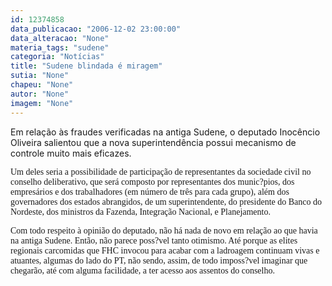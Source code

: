 ```yaml
---
id: 12374858
data_publicacao: "2006-12-02 23:00:00"
data_alteracao: "None"
materia_tags: "sudene"
categoria: "Notícias"
title: "Sudene blindada é miragem"
sutia: "None"
chapeu: "None"
autor: "None"
imagem: "None"
---
```

<p><P>Em relação às fraudes verificadas na antiga Sudene, o deputado Inocêncio Oliveira salientou que a nova superintendência possui mecanismo de controle muito mais eficazes.</P></p>
<p><P><FONT face=Verdana>Um deles seria a possibilidade de participação de representantes da sociedade civil no conselho deliberativo, que será composto por representantes dos munic?pios, dos empresários e dos trabalhadores (em número de três para cada grupo), além dos governadores dos estados abrangidos, de um superintendente, do presidente do Banco do Nordeste, dos ministros da Fazenda, Integração Nacional, e Planejamento.</FONT></P></p>
<p><P><FONT face=Verdana>Com todo respeito à opinião do deputado, não há nada de novo em relação ao que havia na antiga Sudene. Então, não parece poss?vel tanto otimismo. Até porque as elites regionais carcomidas que FHC invocou para acabar com a ladroagem continuam vivas e atuantes, algumas do lado do PT, não sendo, assim, de todo imposs?vel imaginar que chegarão, até com alguma facilidade, a ter acesso aos assentos do conselho.</FONT></P> </p>
